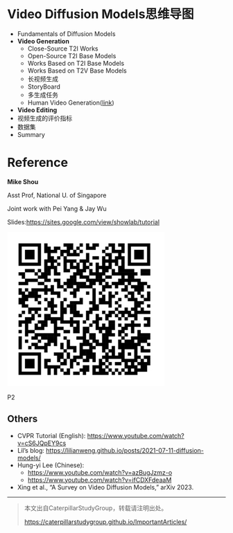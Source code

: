 # Video Diffusion Models思维导图

- Fundamentals of Diffusion Models
- **Video Generation**
    - Close-Source T2I Works
    - Open-Source T2I Base Models
    - Works Based on T2I Base Models
    - Works Based on T2V Base Models
    - 长视频生成
    - StoryBoard
    - 多生成任务
    - Human Video Generation([link](../HumanVideoGeneration.md))
- **Video Editing**
- 视频生成的评价指标
- 数据集
- Summary


# Reference

**Mike Shou**   

Asst Prof, National U. of Singapore   

Joint work with Pei Yang & Jay Wu   

Slides:<https://sites.google.com/view/showlab/tutorial> 

![](../assets/08-001.png)


P2
## Others

 - CVPR Tutorial (English): <https://www.youtube.com/watch?v=cS6JQpEY9cs>   
 - Lil’s blog: <https://lilianweng.github.io/posts/2021-07-11-diffusion-models/>   
 - Hung-yi Lee (Chinese):    
    - <https://www.youtube.com/watch?v=azBugJzmz-o>   
    - <https://www.youtube.com/watch?v=ifCDXFdeaaM>   
- Xing et al., “A Survey on Video Diffusion Models,” arXiv 2023. 

---------------------------------------
> 本文出自CaterpillarStudyGroup，转载请注明出处。
>
> https://caterpillarstudygroup.github.io/ImportantArticles/